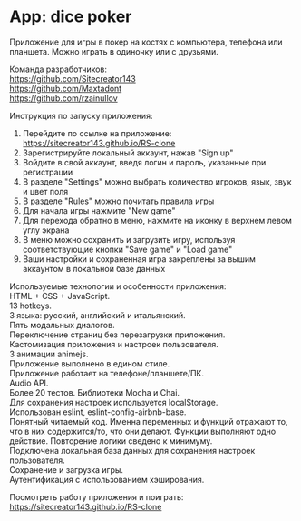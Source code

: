 # App: dice poker  
  
Приложение для игры в покер на костях с компьютера, телефона или планшета. Можно играть в одиночку или с друзьями.  
  
Команда разработчиков:  
https://github.com/Sitecreator143  
https://github.com/Maxtadont  
https://github.com/rzainullov  

Инструкция по запуску приложения:  
1) Перейдите по ссылке на приложение: https://sitecreator143.github.io/RS-clone  
2) Зарегистрируйте локальный аккаунт, нажав "Sign up"  
3) Войдите в свой аккаунт, введя логин и пароль, указанные при регистрации  
4) В разделе "Settings" можно выбрать количество игроков, язык, звук и цвет поля  
5) В разделе "Rules" можно почитать правила игры  
6) Для начала игры нажмите "New game"  
7) Для перехода обратно в меню, нажмите на иконку в верхнем левом углу экрана  
8) В меню можно сохранить и загрузить игру, используя соответствующие кнопки "Save game" и "Load game"  
9) Ваши настройки и сохраненная игра закреплены за вышим аккаунтом в локальной базе данных  
  
Используемые технологии и особенности приложения:  
HTML + CSS + JavaScript.  
13 hotkeys.  
3 языка: русский, английский и итальянский.  
Пять модальных диалогов.  
Переключение страниц без перезагрузки приложения.  
Кастомизация приложения и настроек пользователя.  
3 анимации animejs.  
Приложение выполнено в едином стиле.  
Приложение работает на телефоне/планшете/ПК.  
Audio API.  
Более 20 тестов. Библиотеки Mocha и Chai.  
Для сохранения настроек используется localStorage.  
Использован eslint, eslint-config-airbnb-base.  
Понятный читаемый код. Именна переменных и функций отражают то, что в них содержится/то, что они делают. Функции выполняют одно действие. Повторение логики сведено к минимуму.  
Подключена локальная база данных для сохранения настроек пользователя.  
Сохранение и загрузка игры.  
Аутентификация с использованием хэширования.  
  
Посмотреть работу приложения и поиграть:  
https://sitecreator143.github.io/RS-clone
